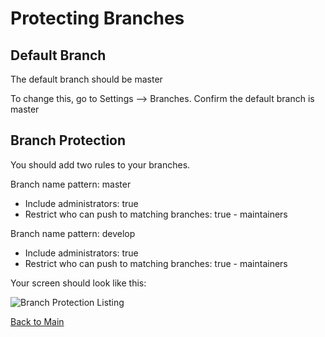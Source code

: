 # Protecting Branches

## Default Branch

The default branch should be master

To change this, go to Settings --> Branches. Confirm the default branch is master

## Branch Protection

You should add two rules to your branches.

Branch name pattern: master
* Include administrators: true
* Restrict who can push to matching branches: true - maintainers

Branch name pattern: develop
* Include administrators: true
* Restrict who can push to matching branches: true - maintainers

Your screen should look like this:

![Branch Protection Listing](https://github.com/itpartnersillinois/tutorial/blob/master/branch_protection_listing.png)

[Back to Main](https://github.com/itpartnersillinois/tutorial/blob/master/README.md)